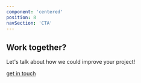 ```yaml
---
component: 'centered'
position: 8
navSection: 'CTA'
---
```


## Work together?

Let's talk about how we could improve your project!

[get in touch](mailto:test@test.test)
